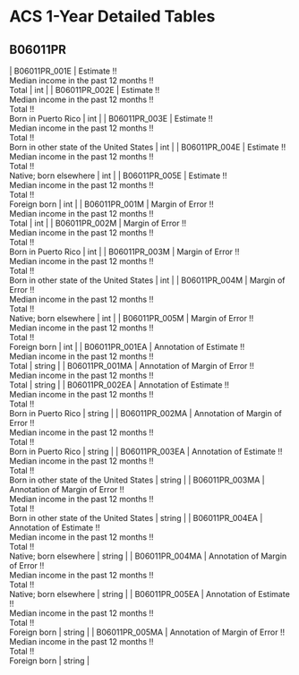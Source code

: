 # ACS 1-Year Detailed Tables

## B06011PR

| B06011PR_001E | Estimate !!<br>Median income in the past 12 months !!<br>Total | int |
| B06011PR_002E | Estimate !!<br>Median income in the past 12 months !!<br>Total !!<br>Born in Puerto Rico | int |
| B06011PR_003E | Estimate !!<br>Median income in the past 12 months !!<br>Total !!<br>Born in other state of the United States | int |
| B06011PR_004E | Estimate !!<br>Median income in the past 12 months !!<br>Total !!<br>Native; born elsewhere | int |
| B06011PR_005E | Estimate !!<br>Median income in the past 12 months !!<br>Total !!<br>Foreign born | int |
| B06011PR_001M | Margin of Error !!<br>Median income in the past 12 months !!<br>Total | int |
| B06011PR_002M | Margin of Error !!<br>Median income in the past 12 months !!<br>Total !!<br>Born in Puerto Rico | int |
| B06011PR_003M | Margin of Error !!<br>Median income in the past 12 months !!<br>Total !!<br>Born in other state of the United States | int |
| B06011PR_004M | Margin of Error !!<br>Median income in the past 12 months !!<br>Total !!<br>Native; born elsewhere | int |
| B06011PR_005M | Margin of Error !!<br>Median income in the past 12 months !!<br>Total !!<br>Foreign born | int |
| B06011PR_001EA | Annotation of Estimate !!<br>Median income in the past 12 months !!<br>Total | string |
| B06011PR_001MA | Annotation of Margin of Error !!<br>Median income in the past 12 months !!<br>Total | string |
| B06011PR_002EA | Annotation of Estimate !!<br>Median income in the past 12 months !!<br>Total !!<br>Born in Puerto Rico | string |
| B06011PR_002MA | Annotation of Margin of Error !!<br>Median income in the past 12 months !!<br>Total !!<br>Born in Puerto Rico | string |
| B06011PR_003EA | Annotation of Estimate !!<br>Median income in the past 12 months !!<br>Total !!<br>Born in other state of the United States | string |
| B06011PR_003MA | Annotation of Margin of Error !!<br>Median income in the past 12 months !!<br>Total !!<br>Born in other state of the United States | string |
| B06011PR_004EA | Annotation of Estimate !!<br>Median income in the past 12 months !!<br>Total !!<br>Native; born elsewhere | string |
| B06011PR_004MA | Annotation of Margin of Error !!<br>Median income in the past 12 months !!<br>Total !!<br>Native; born elsewhere | string |
| B06011PR_005EA | Annotation of Estimate !!<br>Median income in the past 12 months !!<br>Total !!<br>Foreign born | string |
| B06011PR_005MA | Annotation of Margin of Error !!<br>Median income in the past 12 months !!<br>Total !!<br>Foreign born | string |

